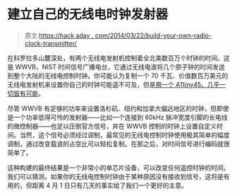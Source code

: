 # 建立自己的无线电时钟发射器

> 原文:[https://hack aday . com/2014/03/22/build-your-own-radio-clock-transmitter/](https://hackaday.com/2014/03/22/build-your-own-radio-clock-transmitter/)

在科罗拉多山麓深处，有两个无线电发射机控制着全北美数百万个时钟的时间。这是 WWVB，NIST 时间信号广播电台，它通过无线电波将几个原子钟的时间发送到整个大陆的无线电控制时钟。你可能认为复制一个 70 千瓦、价值数百万美元的无线电发射机来设置你自己的时钟可能遥不可及，但是[用一个 ATtiny45，几乎一切皆有可能](http://www.instructables.com/id/WWVB-radio-time-signal-generator-for-ATTINY45-or-A/?ALLSTEPS)。

尽管 WWVB 有足够的功率来设置洛杉矶、纽约和加拿大偏远地区的时钟，但即使是一个功率低得可怜的发射器——比如一个连接到 60kHz 脉冲宽度引脚的长电线的微控制器——也足以压倒官方信号，并在 WWVB 控制的时钟上设置自定义时间。当然，这个信号必须经过调制，最常见的无线电控制时钟使用极其简单的幅度调制，通过改变载波的占空比可以轻松复制。在那之后，对时间信号进行编码就很简单了。

这种构建的最终结果是一个非常小的单芯片设备，可以改变任何遥控时钟的时间。我们可以猜测，如果你的无线电控制时钟由于某种原因没有接收到信号，这将是有用的，但距离 4 月 1 日只有几天的事实给了我们一个更好的主意。